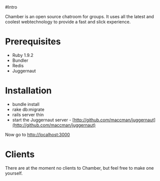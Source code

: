 #Intro

Chamber is an open source chatroom for groups. It uses all the latest and coolest webtechnology to provide a fast and slick experience.

# Prerequisites

* Ruby 1.9.2
* Bundler
* Redis
* Juggernaut

# Installation

* bundle install
* rake db:migrate
* rails server thin
* start the Juggernaut server - [http://github.com/maccman/juggernaut](http://github.com/maccman/juggernaut)

Now go to [http://localhost:3000](http://localhost:3000)

# Clients

There are at the moment no clients to Chamber, but feel free to make one yourself.
